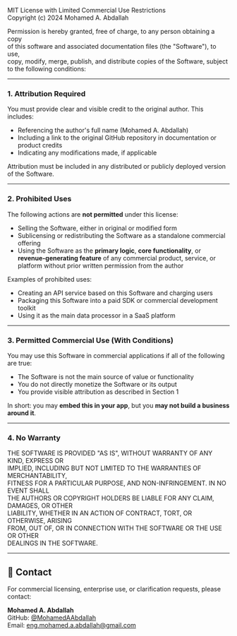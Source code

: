 MIT License with Limited Commercial Use Restrictions  
Copyright (c) 2024 Mohamed A. Abdallah

Permission is hereby granted, free of charge, to any person obtaining a copy  
of this software and associated documentation files (the "Software"), to use,  
copy, modify, merge, publish, and distribute copies of the Software, subject  
to the following conditions:

---

### 1. Attribution Required

You must provide clear and visible credit to the original author. This includes:
- Referencing the author's full name (Mohamed A. Abdallah)
- Including a link to the original GitHub repository in documentation or product credits
- Indicating any modifications made, if applicable

Attribution must be included in any distributed or publicly deployed version of the Software.

---

### 2. Prohibited Uses

The following actions are **not permitted** under this license:

- Selling the Software, either in original or modified form
- Sublicensing or redistributing the Software as a standalone commercial offering
- Using the Software as the **primary logic**, **core functionality**, or **revenue-generating feature** of any commercial product, service, or platform without prior written permission from the author

Examples of prohibited uses:
- Creating an API service based on this Software and charging users
- Packaging this Software into a paid SDK or commercial development toolkit
- Using it as the main data processor in a SaaS platform

---

### 3. Permitted Commercial Use (With Conditions)

You may use this Software in commercial applications if all of the following are true:
- The Software is not the main source of value or functionality
- You do not directly monetize the Software or its output
- You provide visible attribution as described in Section 1

In short: you may **embed this in your app**, but you **may not build a business around it**.

---

### 4. No Warranty

THE SOFTWARE IS PROVIDED "AS IS", WITHOUT WARRANTY OF ANY KIND, EXPRESS OR  
IMPLIED, INCLUDING BUT NOT LIMITED TO THE WARRANTIES OF MERCHANTABILITY,  
FITNESS FOR A PARTICULAR PURPOSE, AND NON-INFRINGEMENT. IN NO EVENT SHALL  
THE AUTHORS OR COPYRIGHT HOLDERS BE LIABLE FOR ANY CLAIM, DAMAGES, OR OTHER  
LIABILITY, WHETHER IN AN ACTION OF CONTRACT, TORT, OR OTHERWISE, ARISING  
FROM, OUT OF, OR IN CONNECTION WITH THE SOFTWARE OR THE USE OR OTHER  
DEALINGS IN THE SOFTWARE.

---

## 📩 Contact

For commercial licensing, enterprise use, or clarification requests, please contact:

**Mohamed A. Abdallah**  
GitHub: [@MohamedAAbdallah](https://github.com/MohamedAAbdallah)  
Email: [eng.mohamed.a.abdallah@gmail.com](mailto:eng.mohamed.a.abdallah@gmail.com)

